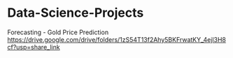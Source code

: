 # Data-Science-Projects
Forecasting - Gold Price Prediction
https://drive.google.com/drive/folders/1zS54T13f2Ahy5BKFrwatKY_4ejl3H8cf?usp=share_link
